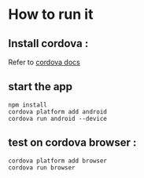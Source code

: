 # How to run it
## Install cordova :
Refer to [cordova docs](https://cordova.apache.org/docs/en/latest/guide/cli/index.html)

## start the app
    npm install
    cordova platform add android
    cordova run android --device


## test on cordova browser :
    cordova platform add browser
    cordova run browser
